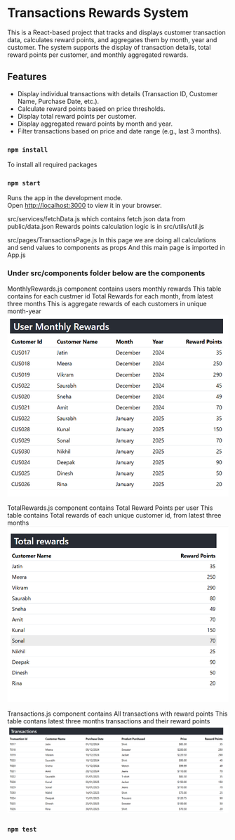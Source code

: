 # Transactions Rewards System

This is a React-based project that tracks and displays customer transaction data, calculates reward points, and aggregates them by month, year and customer. The system supports the display of transaction details, total reward points per customer, and monthly aggregated rewards.

## Features

- Display individual transactions with details (Transaction ID, Customer Name, Purchase Date, etc.).
- Calculate reward points based on price thresholds.
- Display total reward points per customer.
- Display aggregated reward points by month and year.
- Filter transactions based on price and date range (e.g., last 3 months).

### `npm install`
To install all required packages

### `npm start`
Runs the app in the development mode.\
Open [http://localhost:3000](http://localhost:3000) to view it in your browser.


src/services/fetchData.js  which contains fetch json data from public/data.json
Rewards points calculation logic is in src/utils/util.js

src/pages/TransactionsPage.js 
In this page we are doing all calculations and send values to components as props
And this main page is imported in App.js

### Under src/components folder below are the components
MonthlyRewards.js component contains users monthly rewards
This table contains for each custmer id Total Rewards for each month, from latest three months
This is aggregate rewards of each customers in unique month-year
![Monthly Rewards Screenshot](./screenshots/monthly-rewards.png)

TotalRewards.js component contains Total Reward Points per user
This table contains Total rewards of each unique customer id,  from latest three months
![Total Rewards Screenshot](./screenshots/total-rewards.png)


Transactions.js component contains All transactions with reward points
This table contans latest three months transactions and their reward points
![Transactions Screenshot](./screenshots/transactions.png)



### `npm test`
